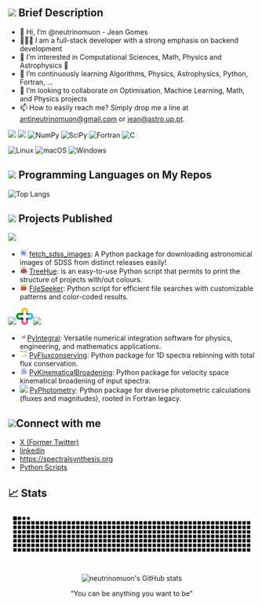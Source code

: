 ## <img width=25 src='https://user-images.githubusercontent.com/8226984/227712105-a9bdb9d1-62a8-400c-bc2d-4723de5f4e52.png'> Brief Description

- 👋 Hi, I’m @neutrinomuon - Jean Gomes
- 👩🏻‍💻 I am a full-stack developer with a strong emphasis on backend development
- 👀 I’m interested in Computational Sciences, Math, Physics and Astrophysics 🚀
- 🌱 I’m continuously learning Algorithms, Physics, Astrophysics, Python, Fortran, ...
- 💞️ I’m looking to collaborate on Optimisation, Machine Learning, Math, and Physics projects
- 📫 How to easily reach me? Simply drop me a line at antineutrinomuon@gmail.com or jean@astro.up.pt.

<a href='https://anaconda.org/neutrinomuon/'><img src="https://img.shields.io/badge/Anaconda-%2344A833.svg?style=for-the-badge&logo=anaconda&logoColor=white"></a>
<a href='https://www.python.org/'><img src="https://img.shields.io/badge/python-3670A0?style=for-the-badge&logo=python&logoColor=ffdd54"></a>
![NumPy](https://img.shields.io/badge/numpy-%23013243.svg?style=for-the-badge&logo=numpy&logoColor=white)
![SciPy](https://img.shields.io/badge/SciPy-%230C55A5.svg?style=for-the-badge&logo=scipy&logoColor=%white)
![Fortran](https://img.shields.io/badge/Fortran-%23734F96.svg?style=for-the-badge&logo=fortran&logoColor=white)
![C](https://img.shields.io/badge/c-%2300599C.svg?style=for-the-badge&logo=c&logoColor=white)

![Linux](https://img.shields.io/badge/Linux-FCC624?style=for-the-badge&logo=linux&logoColor=black)
![macOS](https://img.shields.io/badge/mac%20os-000000?style=for-the-badge&logo=macos&logoColor=F0F0F0)
![Windows](https://img.shields.io/badge/Windows-0078D6?style=for-the-badge&logo=windows&logoColor=white)

## <img width=25 src='https://user-images.githubusercontent.com/8226984/227711634-f9943192-2b39-4f8f-921a-00d6821fc7a9.png'> Programming Languages on My Repos

![Top Langs](https://github-readme-stats.vercel.app/api/top-langs/?username=neutrinomuon&show_icons=true&theme=radical&count_private=true&hide=ruby,jupyter%20notebook,sed,makefile,assembly,html)

<!---  <img alt="Programming Languages"src='https://github-readme-stats.vercel.app/api/top-langs/?username=neutrinomuon&hide=Ruby,Jupyter%20Notebook,Assembly'> --->

## <img width=25 src='https://user-images.githubusercontent.com/8226984/227711470-7284ef27-d818-4fb0-8a94-548eb734166e.jpg'> Projects Published

<a href='https://www.python.org/'><img src="https://img.shields.io/badge/python-3670A0?style=for-the-badge&logo=python&logoColor=ffdd54"></a>

- <img width=15 src="https://raw.githubusercontent.com/neutrinomuon/fetch_sdss_images/main/figures/Fetch_SDSS_Images.png"> [fetch_sdss_images](https://github.com/neutrinomuon/fetch_sdss_images): A Python package for downloading astronomical images of SDSS from distinct releases easily!
- <img width=15 src="https://raw.githubusercontent.com/neutrinomuon/TreeHue/main/figures/TreeHue.png"> [TreeHue](https://github.com/neutrinomuon/TreeHue): is an easy-to-use Python script that permits to print the structure of projects with/out colours.
- <img width=15 src="https://raw.githubusercontent.com/neutrinomuon/FileSeeker/main/figures/FileSeeker.png"> [FileSeeker](https://github.com/neutrinomuon/FileSeeker): Python script for efficient file searches with customizable patterns and color-coded results.

<a href='https://www.python.org/'><img src="https://img.shields.io/badge/python-3670A0?style=for-the-badge&logo=python&logoColor=ffdd54"></a><img width=35 src='https://raw.githubusercontent.com/neutrinomuon/neutrinomuon/main/figures/plus.png'><a href='https://fortranwiki.org/fortran/show/Fortran+2008'><img src='https://img.shields.io/badge/Fortran-%23734F96.svg?style=for-the-badge&logo=fortran&logoColor=white'></a>

- <img width=15 src='https://raw.githubusercontent.com/neutrinomuon/PyIntegral/main/figures/PyIntegral.png'>[PyIntegral](https://github.com/neutrinomuon/PyIntegral): Versatile numerical integration software for physics, engineering, and mathematics applications.
- <img width=15 src='https://raw.githubusercontent.com/neutrinomuon/PyFluxconserving/main/figures/PyFluxconserving.png'> [PyFluxconserving](https://github.com/neutrinomuon/PyFluxconserving): Python package for 1D spectra rebinning with total flux conservation.
- <img width=15 src='https://raw.githubusercontent.com/neutrinomuon/PyKinematicalBroadening/main/figures/PyKinematicalBroadening.png'> [PyKinematicalBroadening](https://github.com/neutrinomuon/PyKinematicalBroadening): Python package for velocity space kinematical broadening of input spectra.
- <img width=15 src='https://raw.githubusercontent.com/neutrinomuon/PyPhotometry/main/figures/PyPhotometry.png'> [PyPhotometry](https://github.com/neutrinomuon/PyPhotometry): Python package for diverse photometric calculations (fluxes and magnitudes), rooted in Fortran legacy.

## <img width=25 src='https://user-images.githubusercontent.com/8226984/227711181-657e2c9a-5f32-48e0-b618-a922c4fb10d4.png'>Connect with me

- <a href='https://twitter.com/jean_m_gomes'>X (Former Twitter)</a>
- <a href='https://www.linkedin.com/in/jean-michel-gomes/'>linkedin</a>
- <a href='https://spectralsynthesis.org'> https://spectralsynthesis.org</a>
- [Python Scripts](https://python.spectralsynthesis.org)

## 📈 Stats

<p align='center'>
<!--- img src='https://raw.githubusercontent.com/neutrinomuon/neutrinomuon/output/github-contribution-grid-snake.svg' --->
<img src='https://github.com/neutrinomuon/neutrinomuon/blob/output/github-contribution-grid-snake.svg'>
</p>

<p align='center'>
<img src='https://github-readme-stats.vercel.app/api?username=neutrinomuon&theme=radical&show_icons=true' alt="neutrinomuon's GitHub stats">
</p>

<p align='center'>
“You can be anything you want to be"
</p>

<!---
neutrinomuon/neutrinomuon is a ✨ special ✨ repository because its `README.md` (this file) appears on your GitHub profile.
You can click the Preview link to take a look at your changes.
--->
